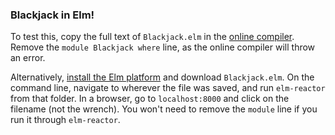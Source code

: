 ### Blackjack in Elm!

To test this, copy the full text of `Blackjack.elm` in the [online compiler](http://elm-lang.org/try). Remove the `module Blackjack where` line, as the online compiler will throw an error. 

Alternatively, [install the Elm platform](http://elm-lang.org/Install.elm) and download `Blackjack.elm`. On the command line, navigate to wherever the file was saved, and run `elm-reactor` from that folder. In a browser, go to `localhost:8000` and click on the filename (not the wrench). You won't need to remove the `module` line if you run it through `elm-reactor`.